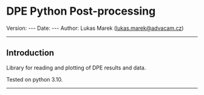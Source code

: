 DPE Python Post-processing
===============================================================
Version:            ---
Date:               ---
Author:             Lukas Marek (lukas.marek@advacam.cz) 

-------------------------------------------------------------------------------
Introduction
-------------------------------------------------------------------------------

Library for reading and plotting of DPE results and data. 

Tested on python 3.10.

-------------------------------------------------------------------------------

